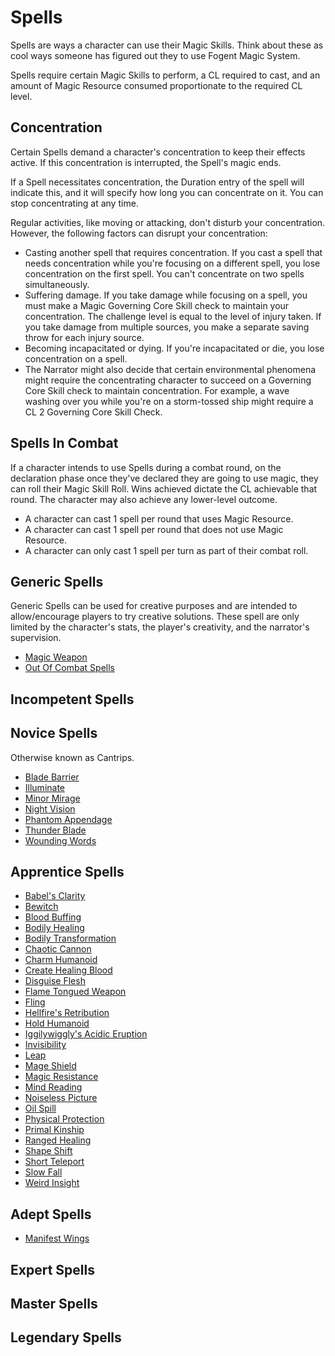 # Spells

Spells are ways a character can use their Magic Skills. Think about these as cool ways someone has figured out they to use Fogent Magic System.

Spells require certain Magic Skills to perform, a CL required to cast, and an amount of Magic Resource consumed proportionate to the required CL level.

## Concentration

Certain Spells demand a character's concentration to keep their effects active. If this concentration is interrupted, the Spell's magic ends.

If a Spell necessitates concentration, the Duration entry of the spell will indicate this, and it will specify how long you can concentrate on it. You can stop concentrating at any time.

Regular activities, like moving or attacking, don't disturb your concentration. However, the following factors can disrupt your concentration:

* Casting another spell that requires concentration. If you cast a spell that needs concentration while you're focusing on a different spell, you lose concentration on the first spell. You can't concentrate on two spells simultaneously.
* Suffering damage. If you take damage while focusing on a spell, you must make a Magic Governing Core Skill check to maintain your concentration. The challenge level is equal to the level of injury taken. If you take damage from multiple sources, you make a separate saving throw for each injury source.
* Becoming incapacitated or dying. If you're incapacitated or die, you lose concentration on a spell.
* The Narrator might also decide that certain environmental phenomena might require the concentrating character to succeed on a Governing Core Skill check to maintain concentration. For example, a wave washing over you while you're on a storm-tossed ship might require a CL 2 Governing Core Skill Check.

## Spells In Combat

If a character intends to use Spells during a combat round, on the declaration phase once they've declared they are going to use magic, they can roll their Magic Skill Roll. Wins achieved dictate the CL achievable that round. The character may also achieve any lower-level outcome.

- A character can cast 1 spell per round that uses Magic Resource.
- A character can cast 1 spell per round that does not use Magic Resource.
- A character can only cast 1 spell per turn as part of their combat roll.

## Generic Spells

Generic Spells can be used for creative purposes and are intended to allow/encourage players to try creative solutions. These spell are only limited by the character's stats, the player's creativity, and the narrator's supervision.

- [Magic Weapon](./Spells/Generic/MagicWeapon.md)
- [Out Of Combat Spells](./Spells/Generic/OutOfCombatSpells.md)

## Incompetent Spells

## Novice Spells

Otherwise known as Cantrips.

- [Blade Barrier](Spells/Novice/BladeBarrier.md)
- [Illuminate](Spells/Novice/Illuminate.md)
- [Minor Mirage](Spells/Novice/MinorMirage.md)
- [Night Vision](Spells/Novice/NightVision.md)
- [Phantom Appendage](Spells/Novice/PhantomAppendage.md)
- [Thunder Blade](Spells/Novice/ThunderBlade.md)
- [Wounding Words](Spells/Novice/WoundingWords.md)

## Apprentice Spells

- [Babel&#39;s Clarity](Spells/Apprentice/Babel'sClarity.md)
- [Bewitch](Spells/Apprentice/Bewitch.md)
- [Blood Buffing](Spells/Apprentice/BloodBuffing.md)
- [Bodily Healing](Spells/Apprentice/BodilyHealing.md)
- [Bodily Transformation](Spells/Apprentice/BodilyTransformation.md)
- [Chaotic Cannon](Spells/Apprentice/ChaoticCannon.md)
- [Charm Humanoid](./Spells/Apprentice/CharmHumanoid.md)
- [Create Healing Blood](Spells/Apprentice/CreateHealingBlood.md)
- [Disguise Flesh](Spells/Apprentice/DisguiseFlesh.md)
- [Flame Tongued Weapon](Spells/Apprentice/FlameTonguedWeapon.md)
- [Fling](Spells/Apprentice/Fling.md)
- [Hellfire&#39;s Retribution](Spells/Apprentice/Hellfire'sRetribution.md)
- [Hold Humanoid](./Spells/Apprentice/HoldHumanoid.md)
- [Iggilywiggly&#39;s Acidic Eruption](Spells/Apprentice/Iggilywiggly'sAcidicEruption.md)
- [Invisibility](Spells/Apprentice/Invisibility.md)
- [Leap](Spells/Apprentice/Leap.md)
- [Mage Shield](Spells/Apprentice/MageShield.md)
- [Magic Resistance](Spells/Apprentice/MagicResistance.md)
- [Mind Reading](Spells/Apprentice/MindReading.md)
- [Noiseless Picture](Spells/Apprentice/NoiselessPicture.md)
- [Oil Spill](Spells/Apprentice/OilSpill.md)
- [Physical Protection](Spells/Apprentice/PhysicalProtection.md)
- [Primal Kinship](Spells/Apprentice/PrimalKinship.md)
- [Ranged Healing](Spells/Apprentice/RangedHealing.md)
- [Shape Shift](Spells/Apprentice/ShapeShift.md)
- [Short Teleport](Spells/Apprentice/ShortTeleport.md)
- [Slow Fall](Spells/Apprentice/SlowFall.md)
- [Weird Insight](Spells/Apprentice/WeirdInsight.md)

## Adept Spells

- [Manifest Wings](Spells/Adept/ManifestWings.md)

## Expert Spells

## Master Spells

## Legendary Spells
